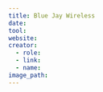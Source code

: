 ```yaml
---
title: Blue Jay Wireless
date:
tool:
website:
creator:
  - role:
  - link:
  - name:
image_path:
---
```

